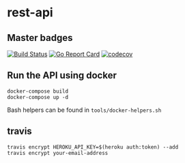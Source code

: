 # rest-api

## Master badges

[![Build Status](https://travis-ci.org/cryplio/rest-api.svg?branch=master)](https://travis-ci.org/cryplio/rest-api)
[![Go Report Card](https://goreportcard.com/badge/github.com/cryplio/rest-api)](https://goreportcard.com/report/github.com/cryplio/rest-api)
[![codecov](https://codecov.io/gh/cryplio/rest-api/branch/master/graph/badge.svg)](https://codecov.io/gh/cryplio/rest-api)

<!-- ## Staging badges

[![Build Status](https://travis-ci.org/cryplio/rest-api.svg?branch=staging)](https://travis-ci.org/cryplio/rest-api)
[![codecov](https://codecov.io/gh/cryplio/rest-api/branch/staging/graph/badge.svg)](https://codecov.io/gh/cryplio/rest-api) -->

## Run the API using docker

```
docker-compose build
docker-compose up -d
```

Bash helpers can be found in `tools/docker-helpers.sh`

## travis

```
travis encrypt HEROKU_API_KEY=$(heroku auth:token) --add
travis encrypt your-email-address
```
